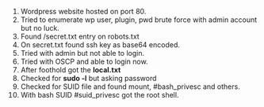 1. Wordpress website hosted on port 80.
2. Tried to enumerate wp user, plugin, pwd brute force with admin account but no luck.
3. Found /secret.txt entry on robots.txt
4. On secret.txt found ssh key as base64 encoded.
5. Tried with admin but not able to login.
6. Tried with OSCP and able to login now.
7. After foothold got the **local.txt**
8. Checked for **sudo -l** but asking password
9. Checked for SUID file and found mount, #bash_privesc and others.
10. With bash SUID #suid_privesc got the root shell.